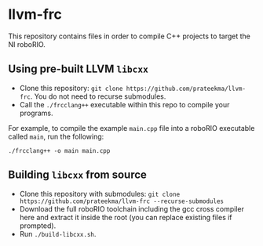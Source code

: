 # llvm-frc
This repository contains files in order to compile C++ projects to target the NI roboRIO.

## Using pre-built LLVM `libcxx`
* Clone this repository: `git clone https://github.com/prateekma/llvm-frc`. You do not need to recurse submodules.
* Call the `./frcclang++` executable within this repo to compile your programs.

For example, to compile the example `main.cpp` file into a roboRIO executable called `main`, run the following:
```shell
./frcclang++ -o main main.cpp
```

## Building `libcxx` from source
* Clone this repository with submodules: `git clone https://github.com/prateekma/llvm-frc --recurse-submodules`
* Download the full roboRIO toolchain including the gcc cross compiler here and extract it inside the root (you can replace existing files if prompted).
* Run `./build-libcxx.sh`.
